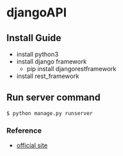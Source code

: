 # djangoAPI

## Install Guide

- install python3
- install django framework
    - pip install djangorestframework
- install rest_framework


## Run server command
```
$ python manage.py runserver
```


### Reference
- [official site](https://www.django-rest-framework.org/#installation)
   